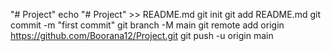 "# Project" 
echo "# Project" >> README.md
git init
git add README.md
git commit -m "first commit"
git branch -M main
git remote add origin https://github.com/Boorana12/Project.git
git push -u origin main